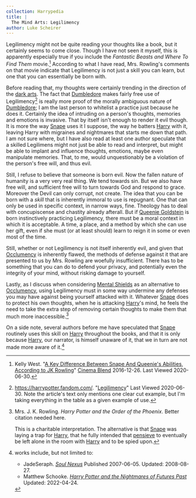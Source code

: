 ```yaml
---
collection: Harrypedia
title: |
  The Mind Arts: Legilimency
author: Luke Scheirer
---
```


Legilimency might not be quite reading your thoughts like a book, but it
certainly seems to come close.  Though I have not seen it myself, this
is apparently especially true if you include the _Fantastic Beasts and
Where To Find Them_ movie.[^20200630-8] According to what I have read,
Mrs. Rowling's comments on that movie indicate that Legilimency is not
just a skill you can learn, but one that you can essentially be born with.

Before reading that, my thoughts were certainly trending in the direction
of the [dark arts]. The fact that [Dumbledore] makes fairly free use of
Legilimency[^20200630-9] is really more proof of the morally ambiguous nature
of [Dumbledore]; I am the last person to whitelist a practice just because
he does it.  Certainly the idea of intruding on a person's thoughts, memories
and emotions is invasive.  That by itself isn't enough to render it evil
though.  It is more the way [Snape] uses it I suppose, the way he batters
[Harry] with it, leaving Harry with migraines and nightmares that starts me
down that path. I am not sure where, but I have also read at least one author
speculate that a skilled Legilimens might not just be able to read and
interpret, but might be able to implant and influence thoughts, emotions, maybe
even manipulate memories. That, to me, would unquestionably be a violation of
the person's free will, and thus evil.

Still, I refuse to believe that someone is born evil.  Now the fallen nature of
humanity is a very very real thing.  We tend towards sin.  But we also have
free will, and sufficient free will to turn towards God  and respond to grace.
Moreover the Devil can only corrupt, not create.  The idea that you can be born
with a *skill* that is inherently immoral to use is repugnant.  One that can
only be used in specific context, in narrow ways, fine.  Theology has to deal
with concupiscense and chastity already afterall.  But if [Queenie Goldstein]
is born instinctively practicing Legilimency, there must be a moral context in
which it is acceptable.  A time, a place, and a method by which she can use her
gift, even if she must (or at least should) learn to reign it in some or even
most of the time.

Still, whether or not Legilimency is not itself inherently evil, and given that
[Occlumency] is inherently flawed, the methods of defense against it that are
presented to us by Mrs. Rowling are woefully insufficient. There has to be
something that you can do to defend your privacy, and potentially even the
integrity of your mind, without risking damage to yourself.

[Occlumency]: <../occlumency>

Lastly, as I discuss when considering [Mental Shields] as an alternative to
[Occlumency], using Legilimency must in some way undermine any defenses you
may have against being yourself attacked with it.  Whatever [Snape] does to
protect his own thoughts, when he is attacking [Harry]'s mind, he feels the
need to take the extra step of removing certain thoughts to make them that much
more inaccessible.[^20191119-9]

On a side note, several authors before me have speculated that [Snape]
routinely uses this skill on [Harry] throughout the books, and that it is
only because [Harry], our narrator, is himself unaware of it, that we in turn
are not made more aware of it.[^221216-1]


[Mental Shields]: <../mental_shields>

[^20191119-9]: Mrs. J. K. Rowling.  _Harry Potter and the Order of
the Phoenix_.  Better citation needed here.

    This is a charitable interpretation.  The alternative is that [Snape] was
    laying a trap for [Harry], that he fully intended that [pensieve] to
    eventually be left alone in the room with [Harry] and to be spied upon.

[pensieve]: <../../time/pensieve>

[dark arts]: <../../dark>

[Snape]: <../../../people/Snape/Severus/>

[Harry]: <../../../people/Potter/Harry_James/>

[Queenie Goldstein]: <../../../people/goldstein/queenie>

[Dumbledore]: <../../../people/Dumbledore/Albus_Percival_Wulfric_Brian/>

[^221216-1]: works include, but not limited to:
    * JadeSeraph. _[Soul Nexus](https://www.fanfiction.net/s/3577157)_ Published 2007-06-05. Updated: 2008-08-27.
    * Matthew Schooke. _[Harry Potter and the Nightmares of Futures Past](https://github.com/IntermittentlyRupert/hpnofp-ebook)_ Updated: 2022-04-24.

[^20200630-8]: Kelly West.
"[A Key Difference Between Snape And Queenie's Abilities, According to JK
Rowling](https://www.cinemablend.com/news/1604520/a-key-difference-between-snape-and-queenies-abilities-according-to-jk-rowling)"
[Cinema Blend](https://www.cinemablend.com/) 2016-12-26.  Last Viewed 2020-06-30.


[^20200630-9]: https://harrypotter.fandom.com/.
"[Legilimency](https://harrypotter.fandom.com/wiki/Legilimency)" Last
Viewed 2020-06-30.  Note the article's text only mentions one clear cut
example, but I'm taking everything in the table as a given example of use.
